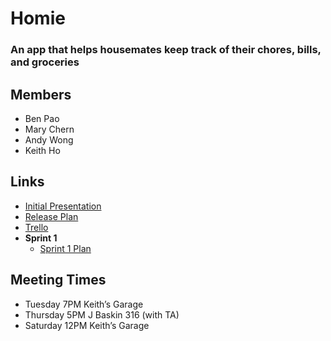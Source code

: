 # Homie
### An app that helps housemates keep track of their chores, bills, and groceries
## Members
- Ben Pao
- Mary Chern
- Andy Wong
- Keith Ho

## Links
- [Initial Presentation](https://docs.google.com/presentation/d/1sRWfeSazIiWJtqXJdJSJwQfQrMCYdjYDVDm9w8_U_a0/edit#slide=id.g43bf131c52_0_0)
- [Release Plan](./Documentation/Release%20Plan.pdf)
- [Trello](https://trello.com/b/Jpje3I1A/scrum-board)
- **Sprint 1**
  - [Sprint 1 Plan](https://docs.google.com/document/d/1ildubfSnFcw-ZvcTZYPCaSAQCZDYwR1Jf1NYpPwZe8s/edit)

## Meeting Times
- Tuesday   7PM  Keith’s Garage
-	Thursday  5PM  J Baskin 316 (with TA)
-	Saturday 12PM  Keith’s Garage

